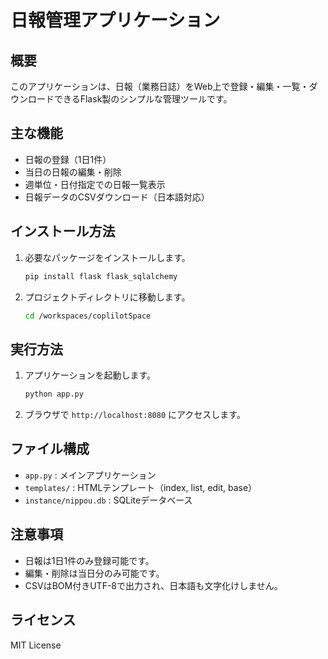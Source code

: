 # 日報管理アプリケーション

## 概要
このアプリケーションは、日報（業務日誌）をWeb上で登録・編集・一覧・ダウンロードできるFlask製のシンプルな管理ツールです。

## 主な機能
- 日報の登録（1日1件）
- 当日の日報の編集・削除
- 週単位・日付指定での日報一覧表示
- 日報データのCSVダウンロード（日本語対応）

## インストール方法
1. 必要なパッケージをインストールします。
   ```bash
   pip install flask flask_sqlalchemy
   ```
2. プロジェクトディレクトリに移動します。
   ```bash
   cd /workspaces/coplilotSpace
   ```

## 実行方法
1. アプリケーションを起動します。
   ```bash
   python app.py
   ```
2. ブラウザで `http://localhost:8080` にアクセスします。

## ファイル構成
- `app.py` : メインアプリケーション
- `templates/` : HTMLテンプレート（index, list, edit, base）
- `instance/nippou.db` : SQLiteデータベース

## 注意事項
- 日報は1日1件のみ登録可能です。
- 編集・削除は当日分のみ可能です。
- CSVはBOM付きUTF-8で出力され、日本語も文字化けしません。

## ライセンス
MIT License
